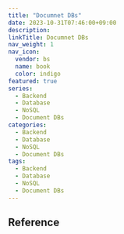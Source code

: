 ```yaml
---
title: "Documnet DBs"
date: 2023-10-31T07:46:00+09:00
description:
linkTitle: Documnet DBs
nav_weight: 1
nav_icon:
  vendor: bs
  name: book
  color: indigo
featured: true
series:
  - Backend
  - Database
  - NoSQL
  - Document DBs
categories:
  - Backend
  - Database
  - NoSQL
  - Document DBs
tags:
  - Backend
  - Database
  - NoSQL
  - Document DBs
---
```


## Reference
